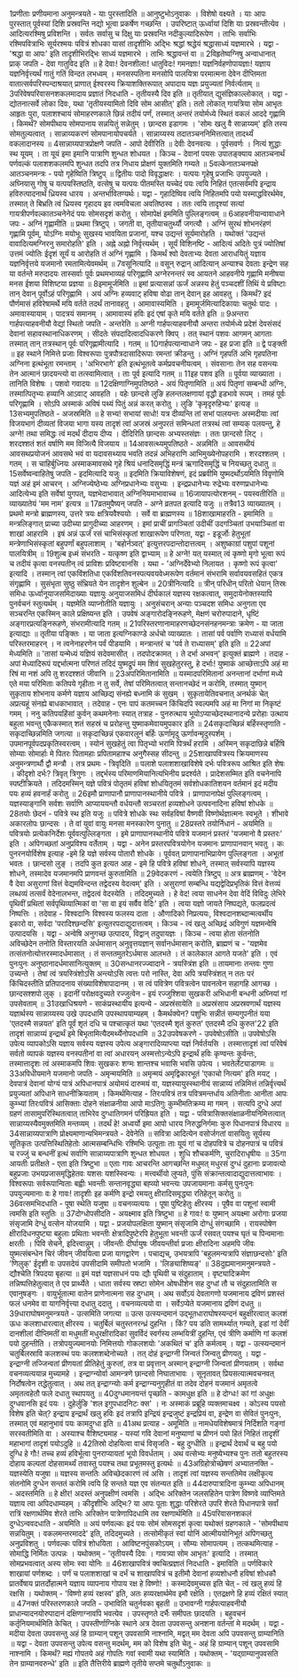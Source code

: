 

  
1प्रणीताः प्रणीयमाना अनुमन्त्रयते - याः पुरस्तादिति ॥ आनुष्टुभोऽनुवाकः । विशेषो वक्ष्यते । याः आपः पुरस्तात् पूर्वस्यां दिशि प्रस्रवन्ति नद्यो भूत्वा प्रकर्षेण गच्छन्ति । उपरिष्टात् ऊर्ध्वायां दिशि याः प्रस्रवन्तीत्येव । आदित्यरश्मिषु प्रविशन्ति । सर्वतः सर्वासु च दिक्षु याः प्रस्रवन्ति नदीकुल्यादिरूपेण । ताभिः सर्वाभिः रश्मिपवित्राभिः सूर्यरश्मयः पवित्रं शोधका यासां तादृशीभिः अद्भिः श्रद्धां श्रद्धेयं श्रद्धासाध्यं यज्ञमारभे । यद्वा - 'श्रद्धा वा आपः' इति तादृशीभिरद्भिः साध्यं यज्ञमारभे । ताभिः श्रद्धावन्तं वा ॥
2विहृतेष्वग्निषु अन्वाधानात् प्राक् जपति - देवा गातुविद इति ॥ हे देवाः! देवनशीलाः! धातुविदः! गमनज्ञाः! यज्ञनिर्वहणोपायज्ञाः! यज्ञाय यज्ञनिर्वृत्त्यर्थं गातुं गतिं विन्दत लभध्वम् । मनसस्पतिना मनसोपि पालयित्रा परमात्मना देवेन दीप्तिमता वातात्सर्वपरिस्पन्दाश्रयात् प्राणात् ईश्वरस्य क्रियाशक्तिरूपात् अपादाय यज्ञः प्रयुज्यतां निर्वर्त्यताम् ॥
3परिवेषपरिवासनशकलमादाय प्रज्ञातं निदधाति - तृतीयस्यै दिव इति ॥ तृतीयात् द्युसंज्ञिकाल्लोकात् । यद्वा - द्योतनात्सर्वे लोका दिवः, यथा 'तृतीयस्यामितो दिवि सोम आसीत्' इति। ततो लोकात् गायत्रिया सोम आभृतः आहृतः पुरा, पलाशश्चायं सोमाहरणकाले छिन्नं तदीयं पर्णं, तस्मात् अन्तरं तयोर्मध्ये स्थितं वकलं आददे गृह्णामि । किमर्थं? सोमपीथाय सोमपानाय सन्नयितुं सन्नेतुम् । छान्दस इडागमः । 'सोमः खलु वै सान्नाय्यम्' इति तस्य सोमतुल्यत्वात् । सान्नाय्यकरणं सोमपानायोपचर्यते । सान्नाय्यस्य तदातञ्चननिमित्तत्वात् तादर्थ्यं वकलादानस्य ॥
4सान्नाय्यपात्रप्रोक्षणे जपति - आपो देवीरिति ॥ देवीः देवनवत्यः । पूर्वसवर्णः । नित्यं शुद्धाः स्थ यूयम् । ता यूयं इमा इमानि पात्राणि शुन्धत शोधयत । किञ्च - देवानां पयसः उपातङ्क्याय आतञ्चनार्थं पर्णवल्कं पलाशशकलमपि शुन्धत तदपि तत्र निधाय प्रोक्षणं युक्तमिति गम्यते ॥
5वल्केनातञ्चनपक्षे आतञ्चनमन्त्रः - पयो गृहेष्विति त्रिष्टुप् ॥ द्वितीयः पादो विवृद्धाक्षरः । यत्पयः गृहेषु प्रजाभिः उपयुज्यते । अघ्नियासु गोषु च यत्पयस्तिष्ठति, वत्सेषु च यत्पयः पीतमस्ति यच्चेदं पयः त्वयि निहितं एतत्सर्वमपि इन्द्राय हविरुत्पादनार्थं ध्रियस्व धारय । अन्तर्भावितण्यर्थः। यद्वा - गृहादिष्विव त्वयि निहितमपि पयो यस्माद्धविरर्थमेव, तस्मात् ते बिभ्रति त्वं ध्रियस्व गृहादय इव त्वमविचला अवतिष्ठस्व । ततः त्वयि तादृश्यां सत्यां गायत्रीपर्णवल्कातञ्चनेनेदं पयः सोमसदृशं करोतु । सोमापेक्षं इममिति पुल्लिङ्गत्वम् ॥
6आहवनीयान्वावाधाने जपः - अग्निं गृह्णामीति ॥ प्रथमा त्रिष्टुप् । जगती वा, तृतीयाचतुर्थ्यौ जगत्यौ । अग्निं सुरथं शोभनरंहणं गृह्णामि पूर्वम्, योऽग्निः मयोभूः सुखस्य भावयिता प्रजानां, यश्च उद्यन्तं सूर्यमारोहति । यथोक्तं 'उद्यन्तं वावादित्यमग्निरनु समारोहति' इति । अह्ने अह्नो निर्वृत्त्यर्थम् । सूर्यं विशिनष्टि - आदित्यं अदितेः पुत्रं ज्योतिषां उत्तमं ज्योतिः ईदृशं सूर्यं य आरोहति तं अग्निं गृह्णामि । किमर्थं श्वो देवताभ्यः देवता आराधयितुं यज्ञाय यज्ञनिर्वृत्तये यजमानो रमतामित्येवमर्थम् ॥
7वसूनित्यादि ॥ वसून् रुद्रान् आदित्यान् अन्याश्च देवताः इन्द्रेण सह या वर्तन्ते मरुदादयः तास्सर्वाः पूर्वः प्रथमभाव्यहं परिगृह्णामि अग्नेरनन्तरं स्व आयतने आहवनीये गृह्णामि मनीषया मनस ईशया विशिष्टया प्रज्ञया ॥
8इमामूर्जमिति ॥ इमां प्रत्यासन्नां ऊर्जं अन्नस्य हेतुं पञ्चदशीं तिथिं ये प्रविष्टाः तान् देवान् पूर्वोऽहं परिगृह्णामि । अयं अग्निः हव्यवाट् हविषा वोढा तान् देवान् इह आवहतु । किमर्थं? इदं पौर्णमासं हविरेषामर्थे मयि वर्तते तदर्थं तानावहतु । आमावास्यमिति । इमामूर्जमित्यादिकायाः चतुर्थः पादः । अमावास्यायाम् । पादत्रयं समानम् । आमावास्यं हविः इदं एषां कृते मयि वर्तते इति ॥
9अन्तरा गार्हपत्याहवनीयौ वेद्यां स्थितो जपति - अन्तरेति ॥ अग्नी गार्हपत्याहवनीयौ अन्तरा तयोर्मध्ये प्रदेशं देवसंसदं देवानां सहावस्थानाधिकरणम् । सीदतेः संपदादित्वादधिकरणे क्विप् । तत् स्थानं पशवः आगमन् आगताः तस्मात् तान् तत्रस्थान् पूर्वः परिगृह्णामीत्यादि । गतम् ॥
10गार्हपत्यान्वाधाने जपः - इह प्रजा इति ॥ द्वे पङ्क्ती ॥ इह स्थाने निमित्ते प्रजाः विश्वरूपाः पुत्रपौत्रदासादिरूपाः रमन्तां क्रीडन्तु । अग्निं गृहपतिं अभि गृहपतिना अग्निना इत्थंभूता रमन्ताम् । 'अभिरभागे' इति इत्थंभूतत्वे कर्मप्रवचनीयत्वम् । संवसानाः तेन सह वसन्त्यः तेन आत्मानं छादयन्त्यो वा तत्स्वामित्वात् । ताः पूर्व इत्यादि गतम् ॥
11इह पशव इति ॥ पूर्वया व्याख्याता । तानिति विशेषः । पशवो गवादयः ॥
12दक्षिणाग्निमुपतिष्ठते - अयं पितृणामिति ॥ अयं पितृणां सम्बन्धी अग्निः, तस्मात्पितृभ्यः हव्यानि आऽवाट् आवहति । वहेः छान्दसे लुङि हलन्तलक्षणायां वृद्धौ इडभावे रूपम् । तमहं पूर्वः परिगृह्णामि । सोऽपि अस्माकं अविषं पथ्यं पितुं अन्नं करत् करोतु । लुङि 'कृमृदृरुहिभ्यः' इत्यङ् ॥
13सभ्यमुपतिष्ठते - अजस्रमिति ॥ हे सभ्य! सभायां साधो! यत्र दीव्यन्ति तां सभां पालयन्तः अस्मदीयाः त्वां विजयभागं दीव्यतां विजया भागा यस्य तादृशं त्वां अजस्रं अनुपरतं समिन्धतां तत्रस्थं त्वां सम्यक् पलयन्तु, हे अग्ने! तथा समिद्धः त्वं मदर्थं दीदाय दीप्य । दीदिरिति छान्दसः अभ्यस्तसंज्ञः । ततः छान्दसो लिट् । शरदश्शतं शतं वर्षाणि मम विजित्यै विजयाय ॥
14आवसत्थ्यमुपतिष्ठते - अन्नमिति ॥ आवसथीयं आवसथप्रयोजनं आवसथे भवं वा यदावसथ्याय भवति तदन्नं अभिहराणि आभिमुख्येनोपहरामि । शरदश्शतम् । गतम् । स चाहिर्बुध्नियः अस्माकमावसथे गृहे श्रियं धनादिसमृद्धिं मन्त्रं ऋगादिसमृद्धिं च नियच्छतु दधातु ॥
15सर्वेष्वन्वाहितेषु जपति - इदमित्यादि यजुः ॥ इदमिति क्रियाविशेषणं, इदं प्रब्रवीमि युष्मदर्थोऽयमिति विवृणोमि यज्ञं अहं इमं आचरन् । अग्निज्येष्ठेभ्यः अग्निप्रधानेभ्यः वसुभ्यः । इन्द्रप्रधानेभ्यः रुद्रेभ्यः वरुणप्रधानेभ्यः आदित्येभ्य इति सर्वेषां युगपत्, यज्ञभेदाभावात् अग्निनियमाभावाच्च ॥
16जायापत्योरशनम् - पयस्वतीरिति ॥ व्याख्यातेयं 'मम नाम' इत्यत्र ॥
17व्रतमुपैष्यन् जपति - अग्ने व्रतपत इत्यादि यजुः ॥ तत्रैव13 व्याख्यातम् । प्रथमो मन्त्रो ब्राह्मणस्य, उत्तरे त्रयः क्षत्रियवैश्ययोः । सर्वे वा ब्राह्मणस्य ॥
18शाखामाहरति - इमामिति ॥ मन्त्रलिङ्गात् प्राच्या उदीच्या प्रागुदीच्या आहरणम् । इमां प्राचीं प्रागञ्चितां उदीचीं उदगञ्चितां उभयाञ्चितां वा शाखां आहरामि । इषं अन्नं ऊर्जं रसं चाभिसंस्कृतां शाखारूपेण परिणता, यद्वा - इडूर्जोः हेतुभूतां मन्त्रेणाभिसंस्कृतां बहुपर्णां बहुपलाशाम् । 'बहोर्नञ्वत्' इत्युत्तरपदान्तोदात्तत्वम् । अशुष्काग्रां पशुपां पशूनां पालयित्रीम् ॥
19शुल्ब इध्मं संभरति - यत्कृष्ण इति द्वाभ्याम् ॥ हे अग्ने! यत् यस्मात् त्वं कृष्णो मृगो भूत्वा रूपं च तदीयं कृत्वा वनस्पतीन् त्वं प्राविशः प्रविष्टवानसि । यथा - 'अग्निर्देवेभ्यो निलायत । कृष्णो रूपं कृत्वा' इत्यादि । तस्मान् त्वां एकविंशतिधा एकविंशतिवनस्पत्यवयवेध्मरूपेण वर्तमानं संभरामि सर्वावयवसहितं एकत्र संगृह्णामि । सुसंभृता सुष्ठु संभ्रियते येन तादृशेन शुल्बेन ॥
20त्रीनित्यादि ॥ त्रीन् परिधीन् परितो धेयान् तिस्रः समिधः ऊर्ध्वानूयाजसमिदाख्याः यज्ञायुः अनुयाजसमिधं दीर्घकालं यज्ञस्य रक्षकत्वात्, समुदायेनोक्तस्यापि पुनर्वचनं स्तुत्यर्थम् । यज्ञमेति व्याप्नोतीति यज्ञायुः । अनुसंचरान् अन्याः पञ्चदश समिधः अनुगता एव सञ्चरन्ति एकस्मिन् काले प्रक्षिष्यन्त इति । उपवेषं अङ्गारोदङ्निरूहणे, मेक्षणं चरोरुपादाने, धृष्टिं अङ्गारप्रत्यङ्निरूहणे, संभरामीत्यादि गतम् ॥
21परिस्तरणानामाहरणच्छेदनसंनहनमन्त्राः क्रमेण - या जाता इत्याद्याः ॥ तृतीया पङ्क्तिः । या जाता इत्यग्निकाण्डे अर्धचो व्याख्यातः । तासां पर्व पर्वाणि राध्यासं वर्धयामि परिस्तरमाहरन् । न त्वनेनाहरणेन पर्वं पीडयामि । मन्त्रान्तरं च 'पर्व ते राध्यासम्' इति इति ॥
22अपां मेध्यमिति ॥ 'तासां यन्मेध्यं यज्ञियं सदेवमासीत् । तदपोदक्रामत् । ते दर्भा अभवन्' इत्युक्तं ब्राह्मणे । तदाह - अपां मेध्यादिरूपं यद्दर्भात्मना परिणतं तदिदं युष्मद्रूपं मम शिवं सुखहेतुरस्तु, हे दर्भाः! युष्माकं आच्छेत्ताऽपि अहं मा रिषं मा नशं अपि तु शरदश्शतं जीवानि ॥
23अपरिमितानामिति ॥ यस्मादपरिमितानां अनन्तानां दर्भाणां मध्ये एते मया परिमिताः कतिपये गृहीताः न तु सर्वे, तेषां परिमितत्वात् सन्तानच्छेदं न करोमि, तस्मात् युष्मान् सुकृताय शोभनाय कर्मणे यज्ञाय आच्छिद्य संनह्ये बध्नामि कं सुखम् । सुकृतायेतिवचनात् अनर्थकं चेत् अप्रत्यहूं संनह्ये बाधकाभावात् । तदेवाह - एनः पापं कतमच्चन किंचिदपि स्वल्पमपि अहं मा निगां मा निकृष्टं गमम् । ननु कतिपयहिंसां कुर्वन् कथमनेनाः स्यात् तत्राह - पुनरुत्थाय भूयोऽप्याच्छेदस्थानादन्ये प्ररोहाः उत्थाय बहुला भवन्तु एकैकस्मात् शतं सहस्रं च प्ररोहन्तु युष्माकमेवायमुपकार इति ॥
24सकृदाच्छिन्नं बर्हिस्स्तृणाति - सकृदाच्छिन्नमिति जगत्या ॥ सकृदाच्छिन्नं एकवारलूनं बर्हिः ऊर्णामृदु ऊर्णावन्मृदुस्पर्शम् । उपमानपूर्वपदप्रकृतिस्वरत्वम् । स्योनं सुखहेतुं त्वा पितृभ्यो भरामि पित्रर्थं हरामि । अस्मिन् सकृदाछिन्ने बर्हिषि सोम्याः सोमार्हाः मे पितरः पितामहाः प्रपितामहाश्च अनुगैस्सह सीदन्तु ॥
25शाखापवित्रस्य क्रियमाणस्य अनुमन्त्रणार्थौ द्वौ मन्त्रौ । तत्र प्रथमः - त्रिवृदिति ॥ पलाशे पलाशशाखाविशेषे दर्भः पवित्ररूप आश्रित इति शेषः । कीदृशो दर्भः? त्रिवृत् त्रिगुणः । तद्दर्भस्य परिमाणमियानित्यभिनीय प्रदर्श्यते । प्रादेशसम्मित इति वचनेनापि स्पष्टीक्रियते । तदिदमस्मिन् यज्ञे पवित्रं पोतृतमं हविषां शोधयितृतमं सर्वशोधकातिशयन वर्तमानं इदं मदीय पयः हव्यं हवनार्हं करोतु ॥
26इमौ प्राणापानौ प्राणापानस्थानीये पवित्रे । प्राणापानापेक्षं पुल्लिङ्गत्वम् । यज्ञस्याङ्गानि सर्वशः सर्वाणि आप्याययन्तौ वर्धयन्तौ सञ्चरतां हव्यशोधने उत्पवनादिना हविषां शोधके ॥
28तयोः छेदनं - पवित्रे स्थ इति यजुः ॥ पवित्रे शोधके स्थः सर्वहविषां वैष्णवी विष्णोर्थज्ञात्मनः स्वभूते । शीभावे अकारलोपः छान्दसः । ते वां युवां वायुः मनसा मनस्कारेण पुनातु ॥
28प्रस्तरे तयोर्निधानं - अयमिति ॥ पवित्रयोः प्रत्येकनिर्देशः पूर्ववत्पुल्लिङ्गता । इमे प्राणापानस्थानीये पवित्रे यजमानं प्रस्तरं 'यजमानो वै प्रस्तरः' इति । अपिगच्छतां अनुप्रविश्य वर्तेताम् । यद्वा - अनेन प्रस्तरपवित्रयोगेन यजमानः प्राणापानवान् भवतु । कः पुनरनयोर्विशेष इत्याह -इमे हि यज्ञे सर्वस्य पोतारौ शोधके । पूर्ववत् प्राणापानाभिप्रायेण पुल्लिङ्गता । अभूतां भवतः । छान्दसो लुङ् । तदपि कुत इत्यत आह - इमे हि पवित्रे हविषां शोधने, तस्मात् सर्वस्यापि यज्ञस्य शोधने, तस्मादेव यजमानमपि प्राणवन्तं कुरुतामिति ॥
29वेदकरणं - त्वयेति त्रिष्टुप् ॥ अत्र ब्राह्मणम् - 'वेदेन वै देवा असुराणां वित्तं वेद्यमविन्दन्त तद्वेदस्य वेदत्वम्' इति । असुराणां सम्बन्धि यद्यद्वेदिप्रभृतिकं वित्तं वेत्तव्यं लब्धव्यं तत्सर्वं वेदेनालभन्त, तद्वेदत्वं वेदस्येति । तदिदमुच्यते । हे वेद! त्वया साधनेन देवा वेदिं विविदुः लेभिरे पृथिवीं प्रथितां सर्वपृथिव्यात्मिकां वा 'सा वा इयं सर्वैव वेदिः' इति । त्वया यज्ञो जायते निष्पद्यते, फलप्रदत्वं निष्पत्तिः । तदेवाह - विश्वदानिः विश्वस्य फलस्य दाता । औणादिको निप्रत्ययः, विश्वदानशब्दान्मत्वर्थीय इकारो वा, सर्वदा 'परादिश्छन्दसि' इत्युतरपदाद्युदात्तत्वम् । किञ्च - त्वं खलु अच्छिद्रं अविगुणं यज्ञमन्वेषि उत्पादयसि । यद्वा - अन्वेषि अनुगच्छ उत्पादय, विद्वान् तदुपायज्ञः । किञ्च - त्वया होता संतनोति अविच्छेदेन तनोति विस्तारयति अर्धमासान् अनुवृत्तयज्ञान् सर्वानर्धमासान् करोति, ब्राह्मणं च - 'यज्ञमेव तत्संतनोत्योत्तरस्मादर्धमासात् । तं सन्ततमुतरेऽर्धमास आलभते । तं कालेकाल आगते यजते' इति । एवं पुनःपुनः अनुष्ठानादर्धमासानित्युक्तम् ॥
30सन्धानरज्ज्वादाने - त्रयस्त्रिंश इति ॥ तायमानाः तन्तवः गुणा उच्यन्ते । तेषां त्वं त्रयस्त्रिंशोऽसि अन्त्योऽसि त्वत्तः परो नास्ति, देवा अपि त्रयस्त्रिंशत् न ततः परं किंचिदस्तीति प्रतिपादनाय संख्याविशेषापादानम् । स त्वं पवित्रेण पवित्रत्वेन पावनत्वेन सहागहि आगच्छ । छान्दसश्शपो लुक् । इदानीं परोक्षवदुच्यते रज्जुत्वेन - इयं रज्जुश्शिवा सुखकरी अभिधानी बन्धनी अघ्नियां गां उपसेवताम् ॥
31उखाधिश्रयणे - साकंप्रस्थायीय इत्यन्ये - अप्रस्रंसायेति ॥ अप्रस्रंसाय अप्रस्रवणार्थं यज्ञस्य यज्ञार्थस्य सान्नाय्यस्य उखे उपदधामि उपस्थापयाम्यहम् । कैमर्थक्येन? पशुभिः सन्नीतं सम्यगुपनीतं यया 'एतदस्मै सन्नयत' इति पूर्वं शृतं दधि च पश्चात्कृतं यथा 'एतदस्मै शृतं कुरुत' एतदस्मै दधि कुरुत'22 इति तादृशं सान्नाय्यं इन्द्रार्थं इमे बिभृतामित्यैदमर्थ्येनोपदधामि ॥
32उपवेषकरणे - उपवेषोऽसीति ॥ उपवेषोऽसि उपेत्य व्यापकोऽसि यज्ञाय सर्वस्य यज्ञस्य उपेत्य अङ्गारादिव्याप्त्या यज्ञं निर्वर्तयसि । तस्मात्तादृशं त्वां परिवेषं सर्वतो व्यापकं यज्ञस्य वनस्पतीनां वा त्वां अधारयन् अस्मत्तोऽन्येऽपि इन्द्रार्थं हविः कृण्वन्तः कुर्वन्तः, तस्मात्तादृशः त्वं अस्माकमपि शिवः सुखकरः शग्मः शान्तश्च भवासि भवसि उपेत्य । भवतेर्लेट्याडागमः ॥
33अपिधीयमाने यजमानो जपति - अमृन्मयमिति ॥ अमृन्मयं अमृद्विकारभूतं 'एकाचो नित्यम' इति मयट् । देवपात्रं देवानां योग्यं पात्रं अपिधानपात्रं अयोमयं दारुमयं वा, यज्ञस्यायुस्स्थानीयं सान्नाय्यं तन्निमित्तं तन्निर्वृत्त्यर्थं प्रयुज्यतां अपिधाने साधनीक्रियताम् । किमर्थमित्याह - तिरःपवित्रं तत्र पवित्रमन्तर्धाय अतिनीताः आनीता आपः कुम्भ्यां तिरःपवित्रं आसिक्ताः दोहने संक्षाळनीया आपो माऽतिगुः कुम्भीमतिक्रम्य मा गमन् । सत्यपि दुग्धे अपां ग्रहणं तासामुपरिस्थितत्वात् ताभिरेव दुग्धातिगमनं परिह्रियत इति । यद्वा - पवित्रासिक्तसंक्षाळनीयनिमित्तत्वात् सान्नाय्यस्यैवमुक्तमिति मन्तव्यम् । तदर्थं हे! अध्वर्यो इमा आपो धारय निरुद्धनिर्गमाः कुरु पिधानपात्रं विधारय ॥
34सान्नाय्यपात्राणि प्रोक्ष्यमाणान्यभिमन्त्रयते - देवेनेति ॥ सवित्रा आदित्येन वसोर्जगतां वासयितुः सूर्यस्य सूतिकृतः उत्पत्तिस्थितिहेतोः आत्मसम्बन्धिभिः रश्मिभिः उत्पूताः ताः यूयं गां च दोहपवित्रे च दोहनपात्रं च पवित्रं च रज्जुं च बन्धनीं इत्थं सर्वाणि सान्नाय्यपात्राणि शुन्धत शोधयत । शुधि शौचकर्मणि, चुरादिराधृषीयः ॥
35गा आयतीः प्रतीक्षते - एता इति त्रिष्टुभा ॥ एताः गावः आचरन्ति आगच्छन्ति मधुमत् मधुरसं दुग्धं दुहानाः प्रजावत्यो बहुप्रजाः उभयप्रजासमृद्धिहेतवः यशसः यशस्स्विन्यः । मत्त्वर्थीयो लुप्यते, पुंसि संक्रान्तत्वादाद्युदात्तत्वाभावः । विश्वरूपाः सर्वरूपान्विताः बह्वीः भवन्तीः सन्तानवृद्ध्या बह्व्यो भवन्त्यः उपजायमानाः कर्मसु पुनःपुनः उपयुज्यमानाः वः हे गावः! तादृशीः इह कर्मणि इन्द्रो रमयतु क्षीरादिसमृद्ध्या रतिहेतून् करोतु ॥
36वत्समभिदधाति - पूषा स्थेति यजुषा ॥ वचनव्यत्ययः । पूषा पुष्टिहेतुः क्षीरस्य । पूषैव वा पशूनां स्वामी त्वमसि इति स्तुतिः ॥
37दोग्धोपसीदति - अयक्ष्माव इति त्रिष्टुभा ॥ हे गावः! वः युष्मान् अयक्ष्मा अरोगाः प्रजया संसृजामि देग्धुं वत्सेन योजयामि । यद्वा - प्रजयोपलक्षिता युष्मान् संसृजामि दोग्धुं संगच्छामि । रायस्पोषेण क्षीरादिधनपुष्ट्या बहुलाः प्रथिताः भवन्तीः क्षेत्रादिपुष्टेरपि हेतुभूता भवन्ती ऊर्जं रसवत् पयश्च घृतं च पिन्वमानाः क्षरतीः । पिवि सेचने, इदित्त्वान्नुम् । जीवन्तीः दीर्घायुषः जीवयन्तीर्वा प्रजाः क्षीरादिना अहमपि जीवः युष्मत्संबन्धेन चिरं जीवन् जीवयित्वा प्रजा यागद्वारेण । पचाद्यच्, उभयत्रापि 'बहुलमन्यत्रापि संज्ञाछन्दसोः' इति 'णिलुक्' ईदृशी वः उपसदेयं उपसीदामि समीपतो भजामि । 'लिङ्याशिष्यङ्' ॥
38दुह्यमानामनुमन्त्रयते - द्यौश्चेति त्रिपदया बृहत्या ॥ इमं यज्ञं यज्ञसाधनं पयः द्यौः पृथिवी च संदुहाताम् । वृष्ट्यादिक्रमेण तन्निष्पत्तिहेतुत्वात् ते एव प्रार्थ्येते । धाता सर्वस्य स्रष्टा सोमेन ओषधीशेन सह दुग्धां तौ च संदुहातामिति स एवानुषङ्गः । वायुर्भूतात्मा वातेन प्राणेनात्मना सह दुग्धाम् । अथ सर्वोऽयं देवतागणो यजमानाय द्रविणं प्रशस्तं फलं धनमेव वा यागनिर्वृत्त्या दधातु ददातु । वचनव्यत्ययो वा । सर्वेऽप्येते यजमानाय द्रविणं दधतु ॥
39धाराघोषमनुमन्त्रयते - उत्समिति जगत्या ॥ उत्स उत्स्यन्दमानं उद्भूतधाराघोषस्यन्दनं बहुक्षीरत्वात् कलशं ऊधः कलशाधारत्वात् क्षीरस्य । चतुर्बिलं चतुस्तनरन्ध्रं दुहन्ति । किं? पय डति सामर्थ्यात् गम्यते, इडां गां देवीं दानशीलां दीप्तिमतीं वा मधुमतीं मधुरक्षीरादिकां सुवर्विदं स्वर्गस्य लम्भयित्रीं दुहन्ति, एवं त्रीणि कर्माणि गां कलशं पयो दुहन्तीति । तत्रोपयुज्यमानयोः निमित्तयोः गोकलशयोः 'अकथितं च' इति कर्मत्वम् । यद्वा - उत्स्यन्दमानं चतुर्बिलस्रावि कलशस्थं पयः कलशशब्देनोच्यते । तत् दोहं इन्द्राग्नी जिन्वतं जिन्वतु प्रीणयतु । यद्वा - इन्द्राग्नी तज्जिन्वतां प्रीणयतां प्रीतिहेतुं कुरुतां, तत्र वा प्रवृत्तान् अस्मान् इन्द्राग्नी जिन्वतां प्रीणयताम् । सर्वथा वचनव्यत्ययान्न मुच्यामहे । इन्द्राग्न्योर्वा आमन्त्रणे छान्दसो निघाताभावः । सूनृतावत् प्रियसत्यात्मवचनवत् निर्दोषत्वेन तद्धेतुत्वात् । अथ तत् इन्द्राग्न्योः कर्म इन्द्राग्न्यनुगृहीतं वा तदेव दोहनं यजमानं अमृतत्वे अमृतत्वहेतौ फले दधातु स्थापयतु ॥
40दुग्धमानयन्तं पृच्छति - कामधुक्ष इति ॥ हे दोग्धः! कां गां अधुक्षः दुग्धवानसि इदं पयः । दुहेर्लुङि 'शल इगुपधादनिटः क्स' । नः अस्माकं प्रब्रूहि व्यक्तमाचक्ष्व । कोऽस्य पयसो विशेष इति चेत्? इन्द्राय इन्द्रार्थं खलु हविः इदं तत्रापि इन्द्रियं इन्द्रजुष्टं इन्द्रप्रियं वा, इन्द्रेण वा सेवितं पुनःपुनः, तस्मात् एवं महानुभावं पयः कामदुग्धा इति ॥
41अथ प्रत्याह - अमूमिति ॥ नामधेयविशेषमात्रं निर्दिशति गङ्गां सरस्वतीमिति वा । अस्याश्च वैशिष्ट्यमाह - यस्यां गवि देवानां मनुष्याणां च प्रीणनं पयो हितं निहितं तादृशीं महाभागां तादृशं पयोऽदुहि ॥
42तिस्रो दोहयित्वा वाचं विसृजति - बहु दुग्धीति ॥ इन्द्रार्थं देवार्थं च बहु पयो दुग्धि हे गौः! तच्च हव्यं हविर्भूत्वा पुनराप्यायतां भूयो विवर्धताम् । अथ वत्सेभ्यः मनुष्येभ्यश्च पुनः ततो बहुतरस्य दोहाय कल्पतां दोहसामर्थ्यं तवास्तु पयश्च तथा प्रभूतमस्तु इत्यर्थः ॥
43अग्रिहोत्रोच्छेषणं अभ्यातनक्ति - यज्ञस्येति यजुषा ॥ यज्ञस्य सन्ततिः अविच्छेदकारणं त्वं असि । तादृशं त्वां यज्ञस्य सन्ततिमेव लक्षीकृत्य संतनोमि दुग्धेन सन्ततं करोमि त्वयि हि सन्तते यज्ञ एव संतन्यत इति ॥
44दारुपात्रादिना कुम्भ्या अपिधानम् - अदस्तमिति ॥ हे क्षीर! अदस्तं अनुपक्षीणं त्वमसि । अद्भिः अरिक्तेन जलसहितेन पात्रेण विष्णवे व्याप्तिमते यज्ञाय त्वा अपिदधाम्यहम् । कीदृशीभिः अद्भिः? या आपः पूताः शुद्धाः परिशेरते उपरि शेरते पिधानपात्रे सर्वां रात्रिं रक्षणार्थमिव शेरते ताभिः अरिक्तेन पात्रेणापिदधामि तव रक्षणार्थमिति ॥
45परिवासनशकलं दुग्धेऽन्ववदधाति - अयमिति ॥ अयं पर्णवल्कः इदं पयः सोमं सोमसदृशं कृत्वा यथोक्तं ग्रहणकाले - 'सोमपीथाय सन्नयितुम् । वकलमन्तरमाददे' इति, तदिदमुच्यते । तत्सोमीकृतं स्वां योनिं आत्मीययोनिभूतं अपिगच्छतु अनुप्रविशतु । पर्णवल्कः पवित्रं शोधयिता । आविष्टनपुंसकोऽयम् । सौम्यः सोमापत्यम् । तत्कथमित्याह - सोमाद्धि निर्मितः उत्पन्नः । यथोक्तम् - 'तृतीयस्यै दिवः । गायत्र्या सोम आभृतः' इत्यादि । तस्मात् सोमप्रभवत्वात् अस्य सोमः स्वा योनिः ॥
46शाखापवित्रं क्वचित्प्रज्ञातं निदधाति - इमाविति ॥ पर्णविकारे शाखायां पर्णशब्दः । पर्णं च पलाशशाखां च दर्भं च शाखापवित्रं च इतीमौ देवानां हव्यशोधनौ हविषां शोधकौ प्रातर्वेषाय प्रातर्दोहात्मने यज्ञाय व्यापनाय गोपाय रक्ष हे विष्णो! । कस्मादेवमुच्यस इति चेत् - त्वं खलु हव्यं हि रक्षसि । यथोक्तम् - 'विष्णो हव्यं रक्षस्व' इति, अतः हव्यरक्षार्थमेव इमौ रक्षेति । एतद्रक्षणे हि हव्यं रक्षितं स्यात् ॥
47नक्तं परिस्तरणकाले जपति - उभाविति चतुर्नवका बृहती ॥ उभावग्नी गार्हपत्याहवनीयौ प्राधान्यादनयोरुपादानं दक्षिणाग्नावपि भवत्येव । उपस्तृणते दर्भैः समीपतः छादयति । बहुवचनं कर्तृनियमार्थमिति केचित् । उपस्तीर्णाग्निके स्थाने अत्र देवता उपवसन्तु अनशना वर्तन्तां मे मदर्थम् । यद्वा - मदीया देवता उपवसन्तु अहं हि ग्राम्यान् पशून् उपवसामि नाश्नामि, मद्वत् मम देवता अपि उपवसन्तु ग्राम्यानिति ॥ यद्वा - देवता उपवसन्तु उपेत्य वसन्तु मदर्थम्, मम को विशेष इति चेतू - अहं हि ग्राम्यान् पशून् उपवसामि नाश्नामि । किमर्थं? मह्यं गोपतये अहं गोपतिः गवां स्वामी यथा स्यामिति । यथोक्तम् - 'यद्ग्राम्यानुपवसति तेन ग्राम्यानवरुन्धे' इति ॥
इति तैत्तिरीये ब्राह्मणे तृतीये सप्तमे चतुर्थोऽनुवाकः ॥  
